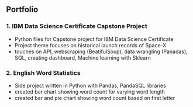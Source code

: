## Portfolio

### 1. IBM Data Science Certificate Capstone Project
   - Python files for Capstone project for IBM Data Science Certificate 
   - Project theme focuses on historical launch records of Space-X
   - touches on API, webscraping (BeatifulSoup), data wrangling (Panadas), SQL, creating dashboard, Machine learning with Sklearn
   
### 2. English Word Statistics 
   - Side project written in Python with Pandas, PandaSQL libraries
   - created bar chart showing word count for varying word length
   - created bar and pie chart showing word count based on first letter
   
